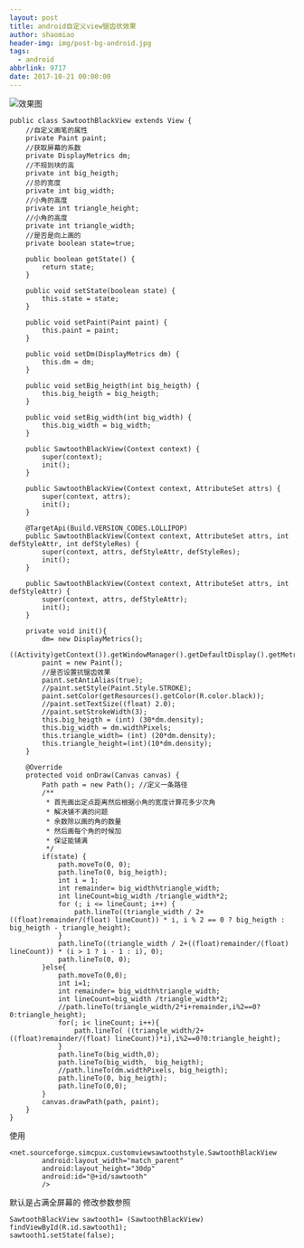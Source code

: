 ```yaml
---
layout: post
title: android自定义view锯齿状效果
author: shaomiao
header-img: img/post-bg-android.jpg
tags:
  - android
abbrlink: 9717
date: 2017-10-21 00:00:00
---
```

![效果图](http://upload-images.jianshu.io/upload_images/2590671-3c5a2367eacc505d.png?imageMogr2/auto-orient/strip%7CimageView2/2/w/1240)


	public class SawtoothBlackView extends View {
		//自定义画笔的属性
		private Paint paint;
		//获取屏幕的系数
		private DisplayMetrics dm;
		//不规则块的高
		private int big_heigth;
		//总的宽度
		private int big_width;
		//小角的高度
		private int triangle_height;
		//小角的高度
		private int triangle_width;
		//是否是向上画的
		private boolean state=true;

		public boolean getState() {
			return state;
		}

		public void setState(boolean state) {
			this.state = state;
		}

		public void setPaint(Paint paint) {
			this.paint = paint;
		}

		public void setDm(DisplayMetrics dm) {
			this.dm = dm;
		}

		public void setBig_heigth(int big_heigth) {
			this.big_heigth = big_heigth;
		}

		public void setBig_width(int big_width) {
			this.big_width = big_width;
		}

		public SawtoothBlackView(Context context) {
			super(context);
			init();
		}

		public SawtoothBlackView(Context context, AttributeSet attrs) {
			super(context, attrs);
			init();
		}

		@TargetApi(Build.VERSION_CODES.LOLLIPOP)
		public SawtoothBlackView(Context context, AttributeSet attrs, int defStyleAttr, int defStyleRes) {
			super(context, attrs, defStyleAttr, defStyleRes);
			init();
		}

		public SawtoothBlackView(Context context, AttributeSet attrs, int defStyleAttr) {
			super(context, attrs, defStyleAttr);
			init();
		}

		private void init(){
			dm= new DisplayMetrics();
			((Activity)getContext()).getWindowManager().getDefaultDisplay().getMetrics(dm);
			paint = new Paint();
			//是否设置抗锯齿效果
			paint.setAntiAlias(true);
			//paint.setStyle(Paint.Style.STROKE);
			paint.setColor(getResources().getColor(R.color.black));
			//paint.setTextSize((float) 2.0);
			//paint.setStrokeWidth(3);
			this.big_heigth = (int) (30*dm.density);
			this.big_width = dm.widthPixels;
			this.triangle_width= (int) (20*dm.density);
			this.triangle_height=(int)(10*dm.density);
		}

		@Override
		protected void onDraw(Canvas canvas) {
			Path path = new Path(); //定义一条路径
			/**
			 * 首先画出定点距离然后根据小角的宽度计算花多少次角
			 * 解决铺不满的问题
			 * 余数除以画的角的数量
			 * 然后画每个角的时候加
			 * 保证能铺满
			 */
			if(state) {
				path.moveTo(0, 0);
				path.lineTo(0, big_heigth);
				int i = 1;
				int remainder= big_width%triangle_width;
				int lineCount=big_width /triangle_width*2;
				for (; i <= lineCount; i++) {
					path.lineTo((triangle_width / 2+((float)remainder/(float) lineCount)) * i, i % 2 == 0 ? big_heigth : big_heigth - triangle_height);
				}
				path.lineTo((triangle_width / 2+((float)remainder/(float) lineCount)) * (i > 1 ? i - 1 : i), 0);
				path.lineTo(0, 0);
			}else{
				path.moveTo(0,0);
				int i=1;
				int remainder= big_width%triangle_width;
				int lineCount=big_width /triangle_width*2;
				//path.lineTo(triangle_width/2*i+remainder,i%2==0?0:triangle_height);
				for(; i< lineCount; i++){
					path.lineTo( ((triangle_width/2+((float)remainder/(float) lineCount))*i),i%2==0?0:triangle_height);
				}
				path.lineTo(big_width,0);
				path.lineTo(big_width,  big_heigth);
				//path.lineTo(dm.widthPixels, big_heigth);
				path.lineTo(0, big_heigth);
				path.lineTo(0,0);
			}
			canvas.drawPath(path, paint);
		}
	}

使用

	<net.sourceforge.simcpux.customviewsawtoothstyle.SawtoothBlackView
			android:layout_width="match_parent"
			android:layout_height="30dp"
			android:id="@+id/sawtooth"
			/>

默认是占满全屏幕的
修改参数参照

	SawtoothBlackView sawtooth1= (SawtoothBlackView) findViewById(R.id.sawtooth1);
	sawtooth1.setState(false);
